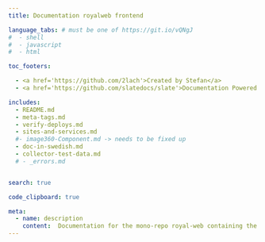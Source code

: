 ```yaml
---
title: Documentation royalweb frontend

language_tabs: # must be one of https://git.io/vQNgJ
#  - shell
#  - javascript
#  - html

toc_footers:

  - <a href='https://github.com/2lach'>Created by Stefan</a>
  - <a href='https://github.com/slatedocs/slate'>Documentation Powered by Slate</a>

includes:
  - README.md
  - meta-tags.md
  - verify-deploys.md
  - sites-and-services.md
  #- image360-Component.md -> needs to be fixed up 
  - doc-in-swedish.md
  - collector-test-data.md
  # - _errors.md


search: true

code_clipboard: true

meta:
  - name: description
    content:  Documentation for the mono-repo royal-web containing the front-end code for RoyalDesign and Rum21
---
```


